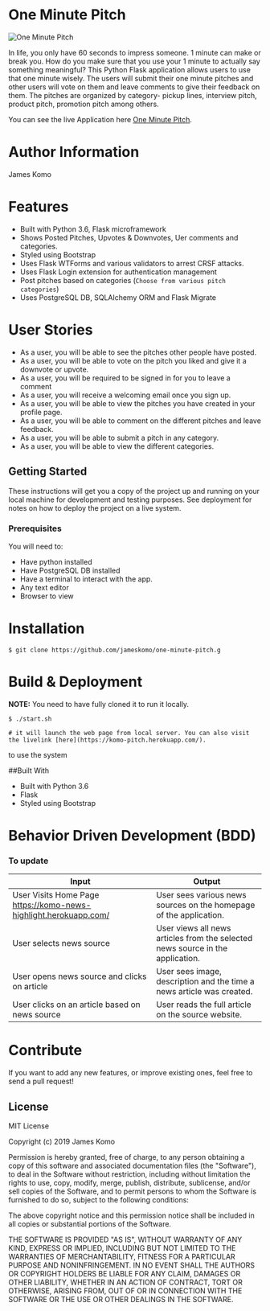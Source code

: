 # One Minute Pitch

![One Minute Pitch](https://cdn-images-1.medium.com/max/1200/1*ov4QOEqOhWf3OYtBbis-4w.jpeg)

 In life, you only have 60 seconds to impress someone. 1 minute can make or break you. How do you make sure that you use your 1 minute to actually say something meaningful? This Python Flask application allows users to use that one minute wisely. The users will submit their one minute pitches and other users will vote on them and leave comments to give their feedback on them. The pitches are organized by category- pickup lines, interview pitch, product pitch, promotion pitch among others. 

You can see the live Application here [One Minute Pitch](https://komo-pitch.herokuapp.com/).

Author Information
========
James Komo 

Features
========

- Built with Python 3.6, Flask microframework
- Shows Posted Pitches, Upvotes & Downvotes, Uer comments and categories.
- Styled using Bootstrap
- Uses Flask WTForms and various validators to arrest CRSF attacks.
- Uses Flask Login extension for authentication management
- Post pitches based on categories (`Choose from various pitch categories`)
- Uses PostgreSQL DB, SQLAlchemy ORM and Flask Migrate

User Stories
============
- As a user, you will be able to see the pitches other people have posted.
- As a user, you will be able to vote on the pitch you liked and give it a downvote or upvote.
- As a user, you will be required to be signed in for you to leave a comment
- As a user, you will receive a welcoming email once you sign up.
- As a user, you will be able to view the pitches you have created in your profile page.
- As a user, you will be able to comment on the different pitches and leave feedback.
- As a user, you will be able to submit a pitch in any category.
- As a user, you will be able to view the different categories.


## Getting Started

These instructions will get you a copy of the project up and running on your local machine for development and testing purposes. See deployment for notes on how to deploy the project on a live system.

### Prerequisites

You will need to:

-   Have python installed
-   Have PostgreSQL DB installed
-   Have a terminal to interact with the app.
-   Any text editor
-   Browser to view


Installation
========

    $ git clone https://github.com/jameskomo/one-minute-pitch.g


Build & Deployment
========

**NOTE:** You need to have fully cloned it to run it locally.


    $ ./start.sh 

    # it will launch the web page from local server. You can also visit the livelink [here](https://komo-pitch.herokuapp.com/).
 to use the system

##Built With

- Built with Python 3.6
- Flask
- Styled using Bootstrap

Behavior Driven Development (BDD)
==================================
### To update

| Input                                                            | Output                                                                         |
|------------------------------------------------------------------|--------------------------------------------------------------------------------|
| User Visits Home Page https://komo-news-highlight.herokuapp.com/ | User sees various news sources on the homepage of the application.             |
| User selects news source                                         | User views all news articles from the selected news source in the application. |
| User opens news source and clicks on article                     | User sees image, description and the time a news article was created.          |
| User clicks on an article based on news source                   | User reads the full article on the source website.                             |


Contribute
========

If you want to add any new features, or improve existing ones, feel free to send a pull request!

## License

MIT License

Copyright (c) 2019 James Komo

Permission is hereby granted, free of charge, to any person obtaining a copy
of this software and associated documentation files (the "Software"), to deal
in the Software without restriction, including without limitation the rights
to use, copy, modify, merge, publish, distribute, sublicense, and/or sell
copies of the Software, and to permit persons to whom the Software is
furnished to do so, subject to the following conditions:

The above copyright notice and this permission notice shall be included in all
copies or substantial portions of the Software.

THE SOFTWARE IS PROVIDED "AS IS", WITHOUT WARRANTY OF ANY KIND, EXPRESS OR
IMPLIED, INCLUDING BUT NOT LIMITED TO THE WARRANTIES OF MERCHANTABILITY,
FITNESS FOR A PARTICULAR PURPOSE AND NONINFRINGEMENT. IN NO EVENT SHALL THE
AUTHORS OR COPYRIGHT HOLDERS BE LIABLE FOR ANY CLAIM, DAMAGES OR OTHER
LIABILITY, WHETHER IN AN ACTION OF CONTRACT, TORT OR OTHERWISE, ARISING FROM,
OUT OF OR IN CONNECTION WITH THE SOFTWARE OR THE USE OR OTHER DEALINGS IN THE
SOFTWARE.

